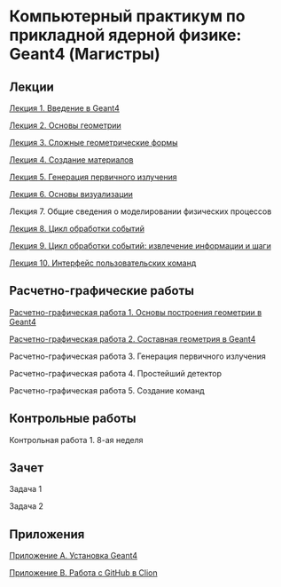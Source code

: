 # Компьютерный практикум по прикладной ядерной физике: Geant4 (Магистры)

## Лекции

[Лекция 1. Введение в Geant4](https://github.com/dep24/M_INFO/blob/master/pdf_res/%D0%92%D0%B2%D0%B5%D0%B4%D0%B5%D0%BD%D0%B8%D0%B5%20%D0%B2%20Geant4.pdf)

[Лекция 2. Основы геометрии](https://github.com/dep24/M_INFO/blob/master/pdf_res/%D0%9E%D1%81%D0%BD%D0%BE%D0%B2%D1%8B%20%D0%B3%D0%B5%D0%BE%D0%BC%D0%B5%D1%82%D1%80%D0%B8%D0%B8.pdf)

[Лекция 3. Сложные геометрические формы](https://github.com/dep24/M_INFO/blob/master/pdf_res/%D0%A1%D0%BB%D0%BE%D0%B6%D0%BD%D1%8B%D0%B5%20%D0%B3%D0%B5%D0%BE%D0%BC%D0%B5%D1%82%D1%80%D0%B8%D1%87%D0%B5%D1%81%D0%BA%D0%B8%D0%B5%20%D1%84%D0%BE%D1%80%D0%BC%D1%8B.pdf)

[Лекция 4. Создание материалов](https://github.com/dep24/M_INFO/blob/master/pdf_res/%D0%A1%D0%BE%D0%B7%D0%B4%D0%B0%D0%BD%D0%B8%D0%B5%20%D0%BC%D0%B0%D1%82%D0%B5%D1%80%D0%B8%D0%B0%D0%BB%D0%BE%D0%B2.pdf)

[Лекция 5. Генерация первичного излучения](https://github.com/dep24/M_INFO/blob/master/pdf_res/%D0%93%D0%B5%D0%BD%D0%B5%D1%80%D0%B0%D1%86%D0%B8%D1%8F%20%D0%BF%D0%B5%D1%80%D0%B2%D0%B8%D1%87%D0%BD%D0%BE%D0%B3%D0%BE%20%D0%B8%D0%B7%D0%BB%D1%83%D1%87%D0%B5%D0%BD%D0%B8%D1%8F.pdf)

[Лекция 6. Основы визуализации](https://github.com/dep24/M_INFO/blob/master/pdf_res/%D0%9E%D1%81%D0%BD%D0%BE%D0%B2%D1%8B%20%D0%B2%D0%B8%D0%B7%D1%83%D0%B0%D0%BB%D0%B8%D0%B7%D0%B0%D1%86%D0%B8%D0%B8.pdf)

Лекция 7. Общие сведения о моделировании физических процессов

[Лекция 8. Цикл обработки событий](https://github.com/dep24/M_INFO/blob/master/pdf_res/%D0%A6%D0%B8%D0%BA%D0%BB%20%D0%BE%D0%B1%D1%80%D0%B0%D0%B1%D0%BE%D1%82%D0%BA%D0%B8%20%D1%81%D0%BE%D0%B1%D1%8B%D1%82%D0%B8%D0%B9.pdf)

[Лекция 9. Цикл обработки событий: извлечение информации и шаги](https://github.com/dep24/M_INFO/blob/master/pdf_res/%D0%A6%D0%B8%D0%BA%D0%BB%20%D0%BE%D0%B1%D1%80%D0%B0%D0%B1%D0%BE%D1%82%D0%BA%D0%B8%20%D1%81%D0%BE%D0%B1%D1%8B%D1%82%D0%B8%D0%B9_%20%D0%A8%D0%B0%D0%B3%D0%B8.pdf)

[Лекция 10. Интерфейс пользовательских команд](https://github.com/dep24/M_INFO/blob/master/pdf_res/%D0%98%D0%BD%D1%82%D0%B5%D1%80%D1%84%D0%B5%D0%B9%D1%81%20%D0%BF%D0%BE%D0%BB%D1%8C%D0%B7%D0%BE%D0%B2%D0%B0%D1%82%D0%B5%D0%BB%D1%8C%D1%81%D0%BA%D0%B8%D1%85%20%D0%BA%D0%BE%D0%BC%D0%B0%D0%BD%D0%B4.pdf)


## Расчетно-графические работы
[Расчетно-графическая работа 1. Основы построения геометрии в Geant4](https://github.com/dep24/M_PW_1_Geometry)

[Расчетно-графическая работа 2. Составная геометрия в Geant4](https://github.com/dep24/M_PW_2_Geometry)

Расчетно-графическая работа 3. Генерация первичного излучения

Расчетно-графическая работа 4. Простейший детектор

Расчетно-графическая работа 5. Создание команд

## Контрольные работы

Контрольная работа 1. 8-ая неделя

## Зачет

Задача 1

Задача 2


## Приложения
[Приложение А. Установка Geant4](https://github.com/dep24/M_INFO/blob/master/pdf_res/%D0%A3%D1%81%D1%82%D0%B0%D0%BD%D0%BE%D0%B2%D0%BA%D0%B0%20Geant4.pdf)

[Приложение B. Работа с GitHub в Clion](https://github.com/dep24/M_INFO/blob/master/pdf_res/%D0%A0%D0%90%D0%91%D0%9E%D0%A2%D0%90_%D0%A1_GITHUB_%D0%92_CLION.PDF)

